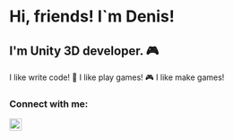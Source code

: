 # Hi, friends! I`m Denis!
## I'm Unity 3D developer. :video_game:

I like write code! :metal: I like play games! :video_game: I like make games!

### Connect with me:

[<img align="left" alt="DenisRozhnev" width="22px" src="https://www.svgrepo.com/show/271091/telegram.svg" target='_blank'/>][telegram]

[telegram]: https://t.me/RoDen1978

<br />
